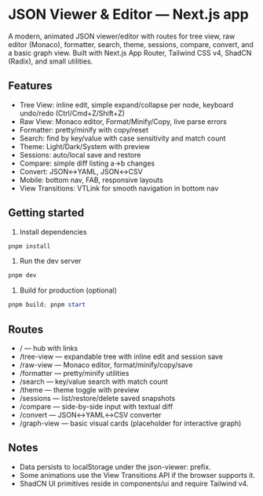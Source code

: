 # JSON Viewer & Editor — Next.js app

A modern, animated JSON viewer/editor with routes for tree view, raw editor (Monaco), formatter, search, theme, sessions, compare, convert, and a basic graph view. Built with Next.js App Router, Tailwind CSS v4, ShadCN (Radix), and small utilities.
 
## Features
- Tree View: inline edit, simple expand/collapse per node, keyboard undo/redo (Ctrl/Cmd+Z/Shift+Z)
- Raw View: Monaco editor, Format/Minify/Copy, live parse errors
- Formatter: pretty/minify with copy/reset
- Search: find by key/value with case sensitivity and match count
- Theme: Light/Dark/System with preview
- Sessions: auto/local save and restore
- Compare: simple diff listing a→b changes
- Convert: JSON↔YAML, JSON↔CSV
- Mobile: bottom nav, FAB, responsive layouts
- View Transitions: VTLink for smooth navigation in bottom nav

## Getting started

1. Install dependencies

```powershell
pnpm install
```

1. Run the dev server

```powershell
pnpm dev
```

1. Build for production (optional)

```powershell
pnpm build; pnpm start
```

 
## Routes
 
- / — hub with links
- /tree-view — expandable tree with inline edit and session save
- /raw-view — Monaco editor, format/minify/copy/save
- /formatter — pretty/minify utilities
- /search — key/value search with match count
- /theme — theme toggle with preview
- /sessions — list/restore/delete saved snapshots
- /compare — side-by-side input with textual diff
- /convert — JSON↔YAML↔CSV converter
- /graph-view — basic visual cards (placeholder for interactive graph)

 
## Notes

- Data persists to localStorage under the json-viewer: prefix.
- Some animations use the View Transitions API if the browser supports it.
- ShadCN UI primitives reside in components/ui and require Tailwind v4.
